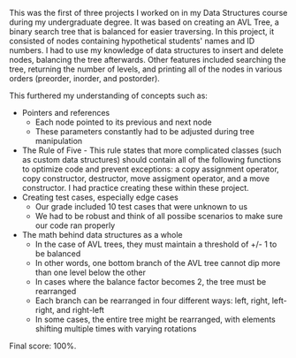 This was the first of three projects I worked on in my Data Structures course during my undergraduate degree. It was based on creating an AVL Tree, a binary search tree that is balanced
for easier traversing. In this project, it consisted of nodes containing hypothetical students' names and ID numbers. I had to use my knowledge of data structures to insert and delete 
nodes, balancing the tree afterwards. Other features included searching the tree, returning the number of levels, and printing all of the nodes in various orders (preorder, inorder, 
and postorder).

This furthered my understanding of concepts such as:
- Pointers and references
    - Each node pointed to its previous and next node
    - These parameters constantly had to be adjusted during tree manipulation
- The Rule of Five
      - This rule states that more complicated classes (such as custom data structures) should contain all of the following functions to optimize code and prevent exceptions: a copy assignment operator, copy constructor, destructor, move assigment operator, and a move constructor. I had practice creating these within these project.
- Creating test cases, especially edge cases
    - Our grade included 10 test cases that were unknown to us
    - We had to be robust and think of all possibe scenarios to make sure our code ran properly
- The math behind data structures as a whole
  - In the case of AVL trees, they must maintain a threshold of +/- 1 to be balanced
  - In other words, one bottom branch of the AVL tree cannot dip more than one level below the other
  - In cases where the balance factor becomes 2, the tree must be rearranged
  - Each branch can be rearranged in four different ways: left, right, left-right, and right-left
  - In some cases, the entire tree might be rearranged, with elements shifting multiple times with varying rotations
   
Final score: 100%.
